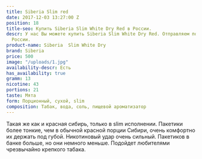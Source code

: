 ```yaml
---
title: Siberia Slim red
date: 2017-12-03 13:27:00 Z
position: 18
title-seo: Купить Siberia Slim White Dry Red в России.
descr: У нас Вы можете купить Siberia Slim White Dry Red. Отправляем по всей территории
  России.
product-name: Siberia  Slim White Dry
brand: Siberia
price: 500
image: "/uploads/1.jpg"
availability-descr: Есть
has_availability: true
gramm: 13
nicotine: 43
portions: 21
taste: Мята
form: Порционный, сухой, slim
composition: Табак, вода, соль, пищевой ароматизатор
---
```


Такая же как и красная сибирь, только в slim исполнении.
Пакетики более тонкие, чем в обычной красной порции Сибири, очень комфортно их держать под губой.
Никотиновый удар очень сильный.
Пакетиков в банке больше, но они немного меньше.
Подойдет любителями чрезвычайно крепкого табака.